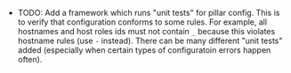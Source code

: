 
* TODO: Add a framework which runs "unit tests" for pillar config.
  This is to verify that configuration conforms to some rules.
  For example, all hostnames and host roles ids must not contain
  `_` because this violates hostname rules (use `-` instead).
  There can be many different "unit tests" added (especially when
  certain types of configuratoin errors happen often).

